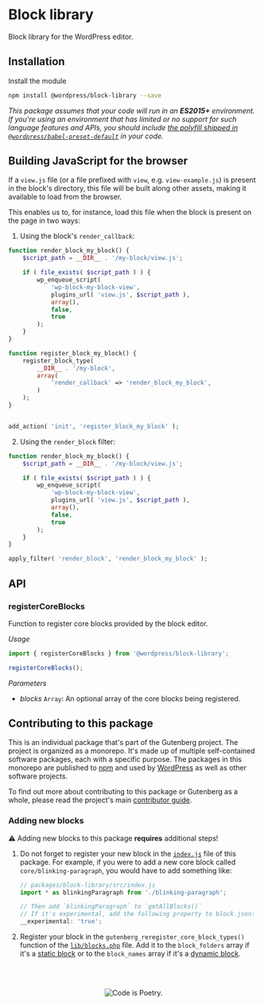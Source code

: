# Block library

Block library for the WordPress editor.

## Installation

Install the module

```bash
npm install @wordpress/block-library --save
```

_This package assumes that your code will run in an **ES2015+** environment. If you're using an environment that has limited or no support for such language features and APIs, you should include [the polyfill shipped in `@wordpress/babel-preset-default`](https://github.com/WordPress/gutenberg/tree/HEAD/packages/babel-preset-default#polyfill) in your code._

## Building JavaScript for the browser

If a `view.js` file (or a file prefixed with `view`, e.g. `view-example.js`) is present in the block's directory, this file will be built along other assets, making it available to load from the browser.

This enables us to, for instance, load this file when the block is present on the page in two ways:

1.  Using the block's `render_callback`:

```php
function render_block_my_block() {
	$script_path = __DIR__ . '/my-block/view.js';

 	if ( file_exists( $script_path ) ) {
 		wp_enqueue_script(
 			'wp-block-my-block-view',
 			plugins_url( 'view.js', $script_path ),
 			array(),
 			false,
 			true
 		);
 	}
}

function register_block_my_block() {
	register_block_type(
		__DIR__ . '/my-block',
		array(
			'render_callback' => 'render_block_my_block',
		)
	);
}


add_action( 'init', 'register_block_my_block' );
```

2.  Using the `render_block` filter:

```php
function render_block_my_block() {
	$script_path = __DIR__ . '/my-block/view.js';

 	if ( file_exists( $script_path ) ) {
 		wp_enqueue_script(
 			'wp-block-my-block-view',
 			plugins_url( 'view.js', $script_path ),
 			array(),
 			false,
 			true
 		);
 	}
}

apply_filter( 'render_block', 'render_block_my_block' );
```

## API

<!-- START TOKEN(Autogenerated API docs) -->

### registerCoreBlocks

Function to register core blocks provided by the block editor.

_Usage_

```js
import { registerCoreBlocks } from '@wordpress/block-library';

registerCoreBlocks();
```

_Parameters_

-   _blocks_ `Array`: An optional array of the core blocks being registered.

<!-- END TOKEN(Autogenerated API docs) -->

## Contributing to this package

This is an individual package that's part of the Gutenberg project. The project is organized as a monorepo. It's made up of multiple self-contained software packages, each with a specific purpose. The packages in this monorepo are published to [npm](https://www.npmjs.com/) and used by [WordPress](https://make.wordpress.org/core/) as well as other software projects.

To find out more about contributing to this package or Gutenberg as a whole, please read the project's main [contributor guide](https://github.com/WordPress/gutenberg/tree/HEAD/CONTRIBUTING.md).

### Adding new blocks

⚠️ Adding new blocks to this package **requires** additional steps!

1.  Do not forget to register your new block in the [`index.js`](https://github.com/WordPress/gutenberg/blob/trunk/packages/block-library/src/index.js) file of this package. For example, if you were to add a new core block called `core/blinking-paragraph`, you would have to add something like:

    ```js
    // packages/block-library/src/index.js
    import * as blinkingParagraph from './blinking-paragraph';

    // Then add `blinkingParagraph` to `getAllBlocks()`
    // If it's experimental, add the following property to block.json:
    __experimental: 'true';
    ```

2.  Register your block in the `gutenberg_reregister_core_block_types()` function of the [`lib/blocks.php`](https://github.com/WordPress/gutenberg/blob/trunk/lib/blocks.php) file. Add it to the `block_folders` array if it's a [static block](https://developer.wordpress.org/block-editor/explanations/glossary/#static-block) or to the `block_names` array if it's a [dynamic block](https://developer.wordpress.org/block-editor/explanations/glossary/#dynamic-block).

<br /><br /><p align="center"><img src="https://s.w.org/style/images/codeispoetry.png?1" alt="Code is Poetry." /></p>
